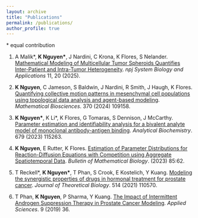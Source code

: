 ```yaml
---
layout: archive
title: "Publications"
permalink: /publications/
author_profile: true
---
```

\* equal contribution
1. A Malik\*, __K Nguyen\*__, J Nardini, C Krona, K Flores, S Nelander. [Mathematical Modeling of Multicellular Tumor Spheroids Quantifies Inter-Patient and Intra-Tumor Heterogeneity](https://doi.org/10.1038/s41540-025-00492-3). *npj System Biology and Applications* 11, 20 (2025).

1. __K Nguyen__, C Jameson, S Baldwin, J Nardini, R Smith, J Haugh, K Flores. [Quantifying collective motion patterns in mesenchymal cell populations using topological data analysis and agent-based modeling](https://doi.org/10.1016/j.mbs.2024.109158). *Mathematical Biosciences*. 370 (2024) 109158.

1. __K Nguyen\*__, K Li\*, K Flores, G Tomaras, S Dennison, J McCarthy. [Parameter estimation and identifiability analysis for a bivalent analyte model of monoclonal antibody-antigen binding](https://doi.org/10.1016/j.ab.2023.115263). *Analytical Biochemistry*. 679 (2023) 115263.
  
1. __K Nguyen__, E Rutter, K Flores. [Estimation of Parameter Distributions for Reaction-Diffusion Equations with Competition using Aggregate Spatiotemporal Data](https://doi.org/10.1007/s11538-023-01162-3). *Bulletin of Mathematical Biology*. (2023) 85:62.

1. T Reckell\*, __K Nguyen\*__, T Phan, S Crook, E Kostelich, Y Kuang. [Modeling the synergistic properties of drugs in hormonal treatment for prostate cancer](https://doi.org/10.1016/j.jtbi.2020.110570). *Journal of Theoretical Biology*. 514 (2021) 110570.

1. T Phan, __K Nguyen__, P Sharma, Y Kuang. [The Impact of Intermittent Androgen Suppression Therapy in Prostate Cancer Modeling](https://doi.org/10.3390/app9010036). *Applied Sciences*. 9 (2019) 36.